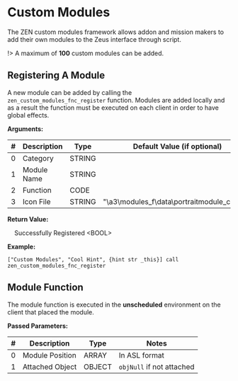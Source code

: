 # Custom Modules

The ZEN custom modules framework allows addon and mission makers to add their own modules to the Zeus interface through script.

!> A maximum of **100** custom modules can be added.

## Registering A Module

A new module can be added by calling the `zen_custom_modules_fnc_register` function.
Modules are added locally and as a result the function must be executed on each client in order to have global effects.

**Arguments:**

 \#   | Description | Type | Default Value (if optional)
:---: | ----------- | ---- | ---------------------------
0 | Category | STRING |
1 | Module Name | STRING |
2 | Function | CODE |
3 | Icon File | STRING | "\a3\modules_f\data\portraitmodule_ca.paa"

**Return Value:**

&nbsp;&nbsp;&nbsp;&nbsp;Successfully Registered &lt;BOOL&gt;

**Example:**

```clike
["Custom Modules", "Cool Hint", {hint str _this}] call zen_custom_modules_fnc_register
```

## Module Function

The module function is executed in the **unscheduled** environment on the client that placed the module.

**Passed Parameters:**

 \#   | Description | Type | Notes
:---: | ----------- | ---- | -----
0 | Module Position | ARRAY | In ASL format
1 | Attached Object | OBJECT | `objNull` if not attached
